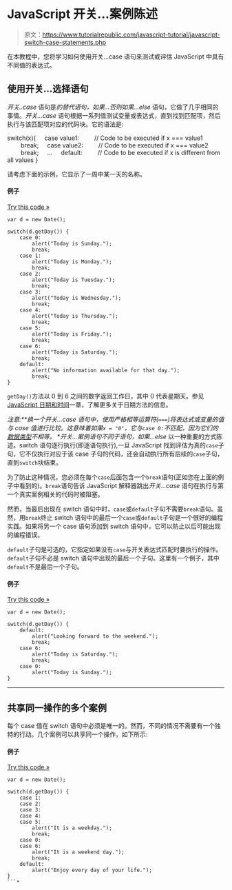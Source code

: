 # JavaScript 开关...案例陈述

> 原文：<https://www.tutorialrepublic.com/javascript-tutorial/javascript-switch-case-statements.php>

在本教程中，您将学习如何使用开关...case 语句来测试或评估 JavaScript 中具有不同值的表达式。

## 使用开关...选择语句

*开关..case* 语句是*的替代语句，如果...否则如果...else* 语句，它做了几乎相同的事情。*开关...case* 语句根据一系列值测试变量或表达式，直到找到匹配项，然后执行与该匹配项对应的代码块。它的语法是:

switch(x){
    case value1:
        // Code to be executed if x === value1
        break;
    case value2:
        // Code to be executed if x === value2
        break;
    ...
    default:
        // Code to be executed if x is different from all values
}

请考虑下面的示例，它显示了一周中某一天的名称。

#### 例子

[Try this code »](../codelab.php?topic=javascript&file=switch-case-statement "Try this code using online Editor")

```
var d = new Date();

switch(d.getDay()) {
	case 0:
		alert("Today is Sunday.");
		break;
	case 1:
		alert("Today is Monday.");
		break;
	case 2:
		alert("Today is Tuesday.");
		break;
	case 3:
		alert("Today is Wednesday.");
		break;
	case 4:
		alert("Today is Thursday.");
		break;
	case 5:
		alert("Today is Friday.");
		break;
	case 6:
		alert("Today is Saturday.");
		break;   
	default:
		alert("No information available for that day.");
		break;
}
```

`getDay()`方法以 0 到 6 之间的数字返回工作日，其中 0 代表星期天。参见 [JavaScript 日期和时间](javascript-date-and-time.php)一章，了解更多关于日期方法的信息。

 ***注意:**换一个*开关...case* 语句中，使用严格相等运算符(`===`)将表达式或变量的值与 case 值进行比较。这意味着如果`x = "0"`，它与`case 0:`不匹配，因为它们的[数据类型](javascript-data-types.php)不相等。*  **开关...案例*语句不同于*语句，如果...else* 以一种重要的方式陈述。switch 语句逐行执行(即逐语句执行),一旦 JavaScript 找到评估为真的`case`子句，它不仅执行对应于该 case 子句的代码，还会自动执行所有后续的`case`子句，直到`switch`块结束。

为了防止这种情况，您必须在每个`case`后面包含一个`break`语句(正如您在上面的例子中看到的)。`break`语句告诉 JavaScript 解释器跳出*开关...case* 语句在执行与第一个真实案例相关的代码时被阻塞。

然而，当最后出现在 switch 语句中时，`case`或`default`子句不需要`break`语句。虽然，用`break`终止 switch 语句中的最后一个`case`或`default`子句是一个很好的编程实践。如果将另一个 case 语句添加到 switch 语句中，它可以防止以后可能出现的编程错误。

`default`子句是可选的，它指定如果没有`case`与开关表达式匹配时要执行的操作。`default`子句不必是 switch 语句中出现的最后一个子句。这里有一个例子，其中`default`不是最后一个子句。

#### 例子

[Try this code »](../codelab.php?topic=javascript&file=switch-case-statement-with-default-clause-on-top "Try this code using online Editor")

```
var d = new Date();

switch(d.getDay()) {
    default: 
        alert("Looking forward to the weekend.");
        break;
    case 6:
        alert("Today is Saturday.");
        break; 
    case 0:
        alert("Today is Sunday.");
}
```

* * *

## 共享同一操作的多个案例

每个 case 值在 switch 语句中必须是唯一的。然而，不同的情况不需要有一个独特的行动。几个案例可以共享同一个操作，如下所示:

#### 例子

[Try this code »](../codelab.php?topic=javascript&file=combine-multiple-cases-in-a-switch-case-statement "Try this code using online Editor")

```
var d = new Date();

switch(d.getDay()) {
    case 1:
    case 2:
    case 3:
    case 4:
    case 5:
        alert("It is a weekday.");
        break; 
    case 0:
    case 6:
        alert("It is a weekend day.");
        break;
    default: 
        alert("Enjoy every day of your life.");
}
```*